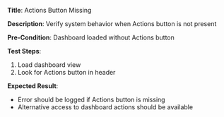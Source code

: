 **Title**: Actions Button Missing

**Description**: Verify system behavior when Actions button is not present

**Pre-Condition**: Dashboard loaded without Actions button

**Test Steps**:
1. Load dashboard view
2. Look for Actions button in header

**Expected Result**:
- Error should be logged if Actions button is missing
- Alternative access to dashboard actions should be available